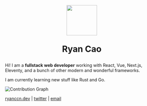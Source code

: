 <h1 align="center">
  <p><img src="https://raw.githubusercontent.com/ryanccn/ryanccn/main/images/hello.png" width="100" height="100" /></p>
  <p>Ryan Cao</p>
</h1>

Hi! I am a **fullstack web developer** working with React, Vue, Next.js, Eleventy, and a bunch of other modern and wonderful frameworks.

I am currently learning new stuff like Rust and Go.

![Contribution Graph](https://raw.githubusercontent.com/ryanccn/ryanccn/main/images/snake.svg)

[ryanccn.dev](https://ryanccn.dev/) | [twitter](https://twitter.com/RyanCaoDev) | [email](mailto:hello@ryanccn.dev)
